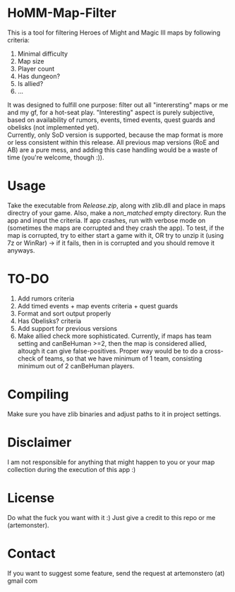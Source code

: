 HoMM-Map-Filter
===============
This is a tool for filtering Heroes of Might and Magic III maps by following criteria:<br>
1. Minimal difficulty<br>
2. Map size<br>
3. Player count<br>
4. Has dungeon?<br>
5. Is allied?<br>
6. ...

It was designed to fulfill one purpose: filter out all "interersting" maps or me and my gf, for a hot-seat play. "Interesting" aspect is purely subjective, based on availability of rumors, events, timed events, quest guards and obelisks (not implemented yet).<br>
Currently, only SoD version is supported, because the map format is more or less consistent within this release. All previous map versions (RoE and AB) are a pure mess, and adding this case handling would be a waste of time (you're welcome, though :)).

Usage
===============
Take the executable from *Release.zip*, along with zlib.dll and place in maps directry of your game. Also, make a *non_matched* empty directory. 
Run the app and input the criteria.
If app crashes, run with verbose mode on (sometimes the maps are corrupted and they crash the app). To test, if the map is corrupted, try to either start a game with it, OR try to unzip it (using 7z or WinRar) -> if it fails, then in is corrupted and you should remove it anyways.

TO-DO
===============
1. Add rumors criteria<br>
2. Add timed events + map events criteria + quest guards<br>
3. Format and sort output properly<br>
4. Has Obelisks? criteria<br>
5. Add support for previous versions<br>
6. Make allied check more sophisticated. Currently, if maps has team setting and canBeHuman >=2, then the map is considered allied, altough it can give false-positives. Proper way would be to do a cross-check of teams, so that we have minimum of 1 team, consisting minimum out of 2 canBeHuman players.<br>

Compiling
===============
Make sure you have zlib binaries and adjust paths to it in project settings.


Disclaimer
===============
I am not responsible for anything that might happen to you or your map collection during the execution of this app :)

License
===============
Do what the fuck you want with it :) Just give a credit to this repo or me (artemonster).

Contact
===============
If you want to suggest some feature, send the request at artemonstero (at) gmail com
